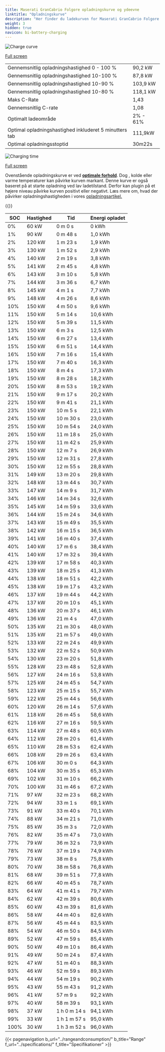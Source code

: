 ```yaml
---
title: Maserati GranCabrio Folgore opladningskurve og ydeevne
linktitle: "Opladningskurve"
description: "Her finder du ladekurven for Maserati GranCabrio Folgore."
weight: 3
hidden: true
navicon: bi-battery-charging
---
```

<!-- markdownlint-disable MD033 -->
<img src="/images/models/maserati/grancabrio/grancabrio_folgore/chargingcurve.svg" alt="Charge curve" class="img-fluid">

[Full screen](/images/models/maserati/grancabrio/grancabrio_folgore/chargingcurve.svg)


<table class="table table-striped border">
<tbody>
<tr>
<td>Gennemsnitlig opladningshastighed 0 - 100 %</td><td>90,2 kW</td>
</tr>
<tr>
<td>Gennemsnitlig opladningshastighed 10-100 %</td><td>87,8 kW</td>
</tr>
<tr>
<td>Gennemsnitlig opladningshastighed 10-90 %</td><td>103,9 kW</td>
</tr>
<tr>
<td>Gennemsnitlig opladningshastighed 10-80 %</td><td>118,1 kW</td>
</tr>
<tr>
<td>Maks C-Rate</td><td>1,43</td>
</tr>
<tr>
<td>Gennemsnitlig C-rate</td><td>1,08</td>
</tr>
<tr>
<td>Optimalt ladeområde</td><td>2% - 61%</td>
</tr>
<tr>
<td>Optimal opladningshastighed inkluderet 5 minutters tab</td><td>111,9kW</td>
</tr>
<tr>
<td>Optimal opladningsstoptid</td><td>30m22s</td>
</tr>
</tbody>
</table>
<img src="/images/models/maserati/grancabrio/grancabrio_folgore/chargingtime.svg" alt="Charging time" class="img-fluid">

[Full screen](/images/models/maserati/grancabrio/grancabrio_folgore/chargingtime.svg)


Ovenstående opladningskurve er ved **[optimale forhold](../../../../../technology/battery/charging/#temperatur)**. Dog , kolde eller varme temperaturer kan påvirke kurven markant. Denne kurve er også baseret på at starte opladning ved lav ladetilstand. Derfor kan plugin på et højere niveau påvirke kurven positivt eller negativt. Læs mere om, hvad der påvirker opladningshastigheden i vores [opladningsartikel.](../../../../../technology/battery/charging/)


{{<evkxdisplayaddarticle />}}
<table class="table table-striped border">
<thead>
<tr><th>SOC</th><th>Hastighed</th><th>Tid</th><th>Energi opladet</th></tr>
</thead>
<tbody>
<tr>
<td>0%</td><td>60 kW</td><td> 0 m 0 s </td><td>0 kWh </td>
</tr>
<tr>
<td>1%</td><td>90 kW</td><td> 0 m 48 s </td><td>1,0 kWh </td>
</tr>
<tr>
<td>2%</td><td>120 kW</td><td> 1 m 23 s </td><td>1,9 kWh </td>
</tr>
<tr>
<td>3%</td><td>130 kW</td><td> 1 m 52 s </td><td>2,9 kWh </td>
</tr>
<tr>
<td>4%</td><td>140 kW</td><td> 2 m 19 s </td><td>3,8 kWh </td>
</tr>
<tr>
<td>5%</td><td>141 kW</td><td> 2 m 45 s </td><td>4,8 kWh </td>
</tr>
<tr>
<td>6%</td><td>143 kW</td><td> 3 m 10 s </td><td>5,8 kWh </td>
</tr>
<tr>
<td>7%</td><td>144 kW</td><td> 3 m 36 s </td><td>6,7 kWh </td>
</tr>
<tr>
<td>8%</td><td>145 kW</td><td> 4 m 1 s </td><td>7,7 kWh </td>
</tr>
<tr>
<td>9%</td><td>148 kW</td><td> 4 m 26 s </td><td>8,6 kWh </td>
</tr>
<tr>
<td>10%</td><td>150 kW</td><td> 4 m 50 s </td><td>9,6 kWh </td>
</tr>
<tr>
<td>11%</td><td>150 kW</td><td> 5 m 14 s </td><td>10,6 kWh </td>
</tr>
<tr>
<td>12%</td><td>150 kW</td><td> 5 m 39 s </td><td>11,5 kWh </td>
</tr>
<tr>
<td>13%</td><td>150 kW</td><td> 6 m 3 s </td><td>12,5 kWh </td>
</tr>
<tr>
<td>14%</td><td>150 kW</td><td> 6 m 27 s </td><td>13,4 kWh </td>
</tr>
<tr>
<td>15%</td><td>150 kW</td><td> 6 m 51 s </td><td>14,4 kWh </td>
</tr>
<tr>
<td>16%</td><td>150 kW</td><td> 7 m 16 s </td><td>15,4 kWh </td>
</tr>
<tr>
<td>17%</td><td>150 kW</td><td> 7 m 40 s </td><td>16,3 kWh </td>
</tr>
<tr>
<td>18%</td><td>150 kW</td><td> 8 m 4 s </td><td>17,3 kWh </td>
</tr>
<tr>
<td>19%</td><td>150 kW</td><td> 8 m 28 s </td><td>18,2 kWh </td>
</tr>
<tr>
<td>20%</td><td>150 kW</td><td> 8 m 53 s </td><td>19,2 kWh </td>
</tr>
<tr>
<td>21%</td><td>150 kW</td><td> 9 m 17 s </td><td>20,2 kWh </td>
</tr>
<tr>
<td>22%</td><td>150 kW</td><td> 9 m 41 s </td><td>21,1 kWh </td>
</tr>
<tr>
<td>23%</td><td>150 kW</td><td> 10 m 5 s </td><td>22,1 kWh </td>
</tr>
<tr>
<td>24%</td><td>150 kW</td><td> 10 m 30 s </td><td>23,0 kWh </td>
</tr>
<tr>
<td>25%</td><td>150 kW</td><td> 10 m 54 s </td><td>24,0 kWh </td>
</tr>
<tr>
<td>26%</td><td>150 kW</td><td> 11 m 18 s </td><td>25,0 kWh </td>
</tr>
<tr>
<td>27%</td><td>150 kW</td><td> 11 m 42 s </td><td>25,9 kWh </td>
</tr>
<tr>
<td>28%</td><td>150 kW</td><td> 12 m 7 s </td><td>26,9 kWh </td>
</tr>
<tr>
<td>29%</td><td>150 kW</td><td> 12 m 31 s </td><td>27,8 kWh </td>
</tr>
<tr>
<td>30%</td><td>150 kW</td><td> 12 m 55 s </td><td>28,8 kWh </td>
</tr>
<tr>
<td>31%</td><td>149 kW</td><td> 13 m 20 s </td><td>29,8 kWh </td>
</tr>
<tr>
<td>32%</td><td>148 kW</td><td> 13 m 44 s </td><td>30,7 kWh </td>
</tr>
<tr>
<td>33%</td><td>147 kW</td><td> 14 m 9 s </td><td>31,7 kWh </td>
</tr>
<tr>
<td>34%</td><td>146 kW</td><td> 14 m 34 s </td><td>32,6 kWh </td>
</tr>
<tr>
<td>35%</td><td>145 kW</td><td> 14 m 59 s </td><td>33,6 kWh </td>
</tr>
<tr>
<td>36%</td><td>144 kW</td><td> 15 m 24 s </td><td>34,6 kWh </td>
</tr>
<tr>
<td>37%</td><td>143 kW</td><td> 15 m 49 s </td><td>35,5 kWh </td>
</tr>
<tr>
<td>38%</td><td>142 kW</td><td> 16 m 15 s </td><td>36,5 kWh </td>
</tr>
<tr>
<td>39%</td><td>141 kW</td><td> 16 m 40 s </td><td>37,4 kWh </td>
</tr>
<tr>
<td>40%</td><td>140 kW</td><td> 17 m 6 s </td><td>38,4 kWh </td>
</tr>
<tr>
<td>41%</td><td>140 kW</td><td> 17 m 32 s </td><td>39,4 kWh </td>
</tr>
<tr>
<td>42%</td><td>139 kW</td><td> 17 m 58 s </td><td>40,3 kWh </td>
</tr>
<tr>
<td>43%</td><td>139 kW</td><td> 18 m 25 s </td><td>41,3 kWh </td>
</tr>
<tr>
<td>44%</td><td>138 kW</td><td> 18 m 51 s </td><td>42,2 kWh </td>
</tr>
<tr>
<td>45%</td><td>138 kW</td><td> 19 m 17 s </td><td>43,2 kWh </td>
</tr>
<tr>
<td>46%</td><td>137 kW</td><td> 19 m 44 s </td><td>44,2 kWh </td>
</tr>
<tr>
<td>47%</td><td>137 kW</td><td> 20 m 10 s </td><td>45,1 kWh </td>
</tr>
<tr>
<td>48%</td><td>136 kW</td><td> 20 m 37 s </td><td>46,1 kWh </td>
</tr>
<tr>
<td>49%</td><td>136 kW</td><td> 21 m 4 s </td><td>47,0 kWh </td>
</tr>
<tr>
<td>50%</td><td>135 kW</td><td> 21 m 30 s </td><td>48,0 kWh </td>
</tr>
<tr>
<td>51%</td><td>135 kW</td><td> 21 m 57 s </td><td>49,0 kWh </td>
</tr>
<tr>
<td>52%</td><td>133 kW</td><td> 22 m 24 s </td><td>49,9 kWh </td>
</tr>
<tr>
<td>53%</td><td>132 kW</td><td> 22 m 52 s </td><td>50,9 kWh </td>
</tr>
<tr>
<td>54%</td><td>130 kW</td><td> 23 m 20 s </td><td>51,8 kWh </td>
</tr>
<tr>
<td>55%</td><td>128 kW</td><td> 23 m 48 s </td><td>52,8 kWh </td>
</tr>
<tr>
<td>56%</td><td>127 kW</td><td> 24 m 16 s </td><td>53,8 kWh </td>
</tr>
<tr>
<td>57%</td><td>125 kW</td><td> 24 m 45 s </td><td>54,7 kWh </td>
</tr>
<tr>
<td>58%</td><td>123 kW</td><td> 25 m 15 s </td><td>55,7 kWh </td>
</tr>
<tr>
<td>59%</td><td>122 kW</td><td> 25 m 44 s </td><td>56,6 kWh </td>
</tr>
<tr>
<td>60%</td><td>120 kW</td><td> 26 m 14 s </td><td>57,6 kWh </td>
</tr>
<tr>
<td>61%</td><td>118 kW</td><td> 26 m 45 s </td><td>58,6 kWh </td>
</tr>
<tr>
<td>62%</td><td>116 kW</td><td> 27 m 16 s </td><td>59,5 kWh </td>
</tr>
<tr>
<td>63%</td><td>114 kW</td><td> 27 m 48 s </td><td>60,5 kWh </td>
</tr>
<tr>
<td>64%</td><td>112 kW</td><td> 28 m 20 s </td><td>61,4 kWh </td>
</tr>
<tr>
<td>65%</td><td>110 kW</td><td> 28 m 53 s </td><td>62,4 kWh </td>
</tr>
<tr>
<td>66%</td><td>108 kW</td><td> 29 m 26 s </td><td>63,4 kWh </td>
</tr>
<tr>
<td>67%</td><td>106 kW</td><td> 30 m 0 s </td><td>64,3 kWh </td>
</tr>
<tr>
<td>68%</td><td>104 kW</td><td> 30 m 35 s </td><td>65,3 kWh </td>
</tr>
<tr>
<td>69%</td><td>102 kW</td><td> 31 m 10 s </td><td>66,2 kWh </td>
</tr>
<tr>
<td>70%</td><td>100 kW</td><td> 31 m 46 s </td><td>67,2 kWh </td>
</tr>
<tr>
<td>71%</td><td>97 kW</td><td> 32 m 23 s </td><td>68,2 kWh </td>
</tr>
<tr>
<td>72%</td><td>94 kW</td><td> 33 m 1 s </td><td>69,1 kWh </td>
</tr>
<tr>
<td>73%</td><td>91 kW</td><td> 33 m 40 s </td><td>70,1 kWh </td>
</tr>
<tr>
<td>74%</td><td>88 kW</td><td> 34 m 21 s </td><td>71,0 kWh </td>
</tr>
<tr>
<td>75%</td><td>85 kW</td><td> 35 m 3 s </td><td>72,0 kWh </td>
</tr>
<tr>
<td>76%</td><td>82 kW</td><td> 35 m 47 s </td><td>73,0 kWh </td>
</tr>
<tr>
<td>77%</td><td>79 kW</td><td> 36 m 32 s </td><td>73,9 kWh </td>
</tr>
<tr>
<td>78%</td><td>76 kW</td><td> 37 m 19 s </td><td>74,9 kWh </td>
</tr>
<tr>
<td>79%</td><td>73 kW</td><td> 38 m 8 s </td><td>75,8 kWh </td>
</tr>
<tr>
<td>80%</td><td>70 kW</td><td> 38 m 58 s </td><td>76,8 kWh </td>
</tr>
<tr>
<td>81%</td><td>68 kW</td><td> 39 m 51 s </td><td>77,8 kWh </td>
</tr>
<tr>
<td>82%</td><td>66 kW</td><td> 40 m 45 s </td><td>78,7 kWh </td>
</tr>
<tr>
<td>83%</td><td>64 kW</td><td> 41 m 41 s </td><td>79,7 kWh </td>
</tr>
<tr>
<td>84%</td><td>62 kW</td><td> 42 m 39 s </td><td>80,6 kWh </td>
</tr>
<tr>
<td>85%</td><td>60 kW</td><td> 43 m 39 s </td><td>81,6 kWh </td>
</tr>
<tr>
<td>86%</td><td>58 kW</td><td> 44 m 40 s </td><td>82,6 kWh </td>
</tr>
<tr>
<td>87%</td><td>56 kW</td><td> 45 m 44 s </td><td>83,5 kWh </td>
</tr>
<tr>
<td>88%</td><td>54 kW</td><td> 46 m 50 s </td><td>84,5 kWh </td>
</tr>
<tr>
<td>89%</td><td>52 kW</td><td> 47 m 59 s </td><td>85,4 kWh </td>
</tr>
<tr>
<td>90%</td><td>50 kW</td><td> 49 m 10 s </td><td>86,4 kWh </td>
</tr>
<tr>
<td>91%</td><td>49 kW</td><td> 50 m 24 s </td><td>87,4 kWh </td>
</tr>
<tr>
<td>92%</td><td>47 kW</td><td> 51 m 40 s </td><td>88,3 kWh </td>
</tr>
<tr>
<td>93%</td><td>46 kW</td><td> 52 m 59 s </td><td>89,3 kWh </td>
</tr>
<tr>
<td>94%</td><td>44 kW</td><td> 54 m 19 s </td><td>90,2 kWh </td>
</tr>
<tr>
<td>95%</td><td>43 kW</td><td> 55 m 43 s </td><td>91,2 kWh </td>
</tr>
<tr>
<td>96%</td><td>41 kW</td><td> 57 m 9 s </td><td>92,2 kWh </td>
</tr>
<tr>
<td>97%</td><td>40 kW</td><td> 58 m 39 s </td><td>93,1 kWh </td>
</tr>
<tr>
<td>98%</td><td>37 kW</td><td>1 h 0 m 14 s </td><td>94,1 kWh </td>
</tr>
<tr>
<td>99%</td><td>33 kW</td><td>1 h 1 m 57 s </td><td>95,0 kWh </td>
</tr>
<tr>
<td>100%</td><td>30 kW</td><td>1 h 3 m 52 s </td><td>96,0 kWh </td>
</tr>
</tbody>
</table>


{{< pagenavigation b_url="../rangeandconsumption/" b_title="Range" f_url="../specifications/" f_title="Specifikationer" >}}
